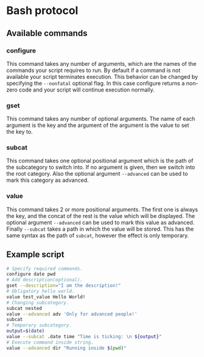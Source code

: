 # Bash protocol

## Available commands

### configure

This command takes any number of arguments, which are the names of the commands your script requires to run. By default if a command is not available your script terminates execution. This behavior can be changed by specifying the `--nonfatal` optional flag. In this case configure returns a non-zero code and your script will continue execution normally.

### gset

This command takes any number of optional arguments. The name of each argument is the key and the argument of the argument is the value to set the key to.

### subcat

This command takes one optional positional argument which is the path of the subcategory to switch into. If no argument is given, then we switch into the root category. Also the optional argument `--advanced` can be used to mark this category as advanced.

### value

This command takes 2 or more positional arguments. The first one is always the key, and the concat of the rest is the value which will be displayed. The optional argument `--advanced` can be used to mark this value as advanced. Finally `--subcat` takes a path in which the value will be stored. This has the same syntax as the path of `subcat`, however the effect is only temporary.

## Example script

```sh
# Specify required commands.
configure date pwd
# Add description(optional).
gset --description="I am the description!"
# Obligatory hello world.
value test_value Hello World!
# Changing subcategory.
subcat nested
value --advanced adv 'Only for advanced people!'
subcat
# Temporary subcategory.
output=$(date)
value --subcat .date time "Time is ticking: \n ${output}"
# Execute command inside string.
value --advanced dir "Running inside $(pwd)"
```
